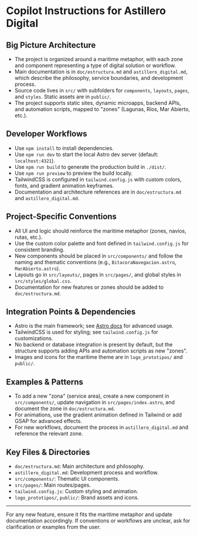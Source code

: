 # Copilot Instructions for Astillero Digital

## Big Picture Architecture
- The project is organized around a maritime metaphor, with each zone and component representing a type of digital solution or workflow.
- Main documentation is in `doc/estructura.md` and `astillero_digital.md`, which describe the philosophy, service boundaries, and development process.
- Source code lives in `src/` with subfolders for `components`, `layouts`, `pages`, and `styles`. Static assets are in `public/`.
- The project supports static sites, dynamic microapps, backend APIs, and automation scripts, mapped to "zones" (Lagunas, Ríos, Mar Abierto, etc.).

## Developer Workflows
- Use `npm install` to install dependencies.
- Use `npm run dev` to start the local Astro dev server (default: `localhost:4321`).
- Use `npm run build` to generate the production build in `./dist/`.
- Use `npm run preview` to preview the build locally.
- TailwindCSS is configured in `tailwind.config.js` with custom colors, fonts, and gradient animation keyframes.
- Documentation and architecture references are in `doc/estructura.md` and `astillero_digital.md`.

## Project-Specific Conventions
- All UI and logic should reinforce the maritime metaphor (zones, navíos, rutas, etc.).
- Use the custom color palette and font defined in `tailwind.config.js` for consistent branding.
- New components should be placed in `src/components/` and follow the naming and thematic conventions (e.g., `BitacoraNavegacion.astro`, `MarAbierto.astro`).
- Layouts go in `src/layouts/`, pages in `src/pages/`, and global styles in `src/styles/global.css`.
- Documentation for new features or zones should be added to `doc/estructura.md`.

## Integration Points & Dependencies
- Astro is the main framework; see [Astro docs](https://docs.astro.build) for advanced usage.
- TailwindCSS is used for styling; see `tailwind.config.js` for customizations.
- No backend or database integration is present by default, but the structure supports adding APIs and automation scripts as new "zones".
- Images and icons for the maritime theme are in `logo_prototipos/` and `public/`.

## Examples & Patterns
- To add a new "zona" (service area), create a new component in `src/components/`, update navigation in `src/pages/index.astro`, and document the zone in `doc/estructura.md`.
- For animations, use the gradient animation defined in Tailwind or add GSAP for advanced effects.
- For new workflows, document the process in `astillero_digital.md` and reference the relevant zone.

## Key Files & Directories
- `doc/estructura.md`: Main architecture and philosophy.
- `astillero_digital.md`: Development process and workflow.
- `src/components/`: Thematic UI components.
- `src/pages/`: Main routes/pages.
- `tailwind.config.js`: Custom styling and animation.
- `logo_prototipos/`, `public/`: Brand assets and icons.

---

For any new feature, ensure it fits the maritime metaphor and update documentation accordingly. If conventions or workflows are unclear, ask for clarification or examples from the user.
